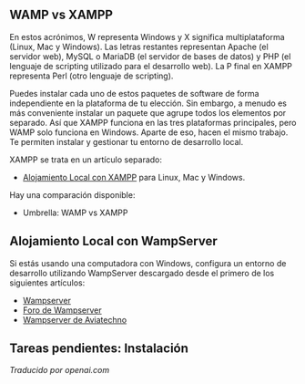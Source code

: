 <!-- Filename: J4.x:Hosting_Setup / Display title: Hospedaje Local en Windows  -->

## WAMP vs XAMPP

En estos acrónimos, W representa Windows y X significa multiplataforma (Linux, Mac y Windows). Las letras restantes representan Apache (el servidor web), MySQL o MariaDB (el servidor de bases de datos) y PHP (el lenguaje de scripting utilizado para el desarrollo web). La P final en XAMPP representa Perl (otro lenguaje de scripting).

Puedes instalar cada uno de estos paquetes de software de forma independiente en la plataforma de tu elección. Sin embargo, a menudo es más conveniente instalar un paquete que agrupe todos los elementos por separado. Así que XAMPP funciona en las tres plataformas principales, pero WAMP solo funciona en Windows. Aparte de eso, hacen el mismo trabajo. Te permiten instalar y gestionar tu entorno de desarrollo local.

XAMPP se trata en un artículo separado:
* [Alojamiento Local con XAMPP](jdocmanual?article=user/hosting/local-hosting-with-xampp "Alojamiento Local con XAMPP") para Linux, Mac y Windows.

Hay una comparación disponible:
* Umbrella: WAMP vs XAMPP

## Alojamiento Local con WampServer

Si estás usando una computadora con Windows, configura un entorno de desarrollo utilizando
WampServer descargado desde el primero de los siguientes artículos:

- <a href="https://www.wampserver.com/en/" class="external free"
  rel="nofollow noreferrer noopener">Wampserver</a>
- <a href="http://forum.wampserver.com/list.php" class="external free"
  rel="nofollow noreferrer noopener">Foro de Wampserver</a>
- <a href="https://wampserver.aviatechno.net/" class="external free"
  rel="nofollow noreferrer noopener">Wampserver de Aviatechno</a>

## Tareas pendientes: Instalación

*Traducido por openai.com*

